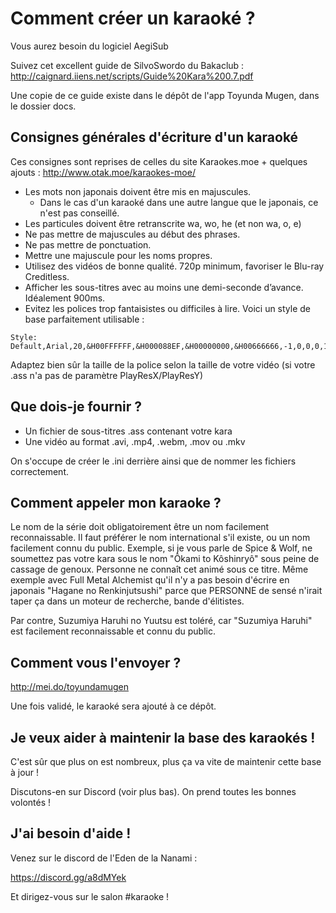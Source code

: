 ﻿# Comment créer un karaoké ? 

Vous aurez besoin du logiciel AegiSub

Suivez cet excellent guide de SilvoSwordo du Bakaclub : http://caignard.iiens.net/scripts/Guide%20Kara%200.7.pdf

Une copie de ce guide existe dans le dépôt de l'app Toyunda Mugen, dans le dossier docs.

## Consignes générales d'écriture d'un karaoké

Ces consignes sont reprises de celles du site Karaokes.moe + quelques ajouts : http://www.otak.moe/karaokes-moe/

- Les mots non japonais doivent être mis en majuscules.
	- Dans le cas d'un karaoké dans une autre langue que le japonais, ce n'est pas conseillé.
- Les particules doivent être retranscrite wa, wo, he (et non wa, o, e)
- Ne pas mettre de majuscules au début des phrases.
- Ne pas mettre de ponctuation.
- Mettre une majuscule pour les noms propres.
- Utilisez des vidéos de bonne qualité. 720p minimum, favoriser le Blu-ray Creditless.
- Afficher les sous-titres avec au moins une demi-seconde d’avance. Idéalement 900ms.
- Evitez les polices trop fantaisistes ou difficiles à lire. Voici un style de base parfaitement utilisable :
```
Style: Default,Arial,20,&H00FFFFFF,&H000088EF,&H00000000,&H00666666,-1,0,0,0,100,100,0,0,1,3,0,8,10,10,10,1
```
Adaptez bien sûr la taille de la police selon la taille de votre vidéo (si votre .ass n'a pas de paramètre PlayResX/PlayResY)

## Que dois-je fournir ?

- Un fichier de sous-titres .ass contenant votre kara
- Une vidéo au format .avi, .mp4, .webm, .mov ou .mkv

On s'occupe de créer le .ini derrière ainsi que de nommer les fichiers correctement.

## Comment appeler mon karaoke ? 

Le nom de la série doit obligatoirement être un nom facilement reconnaissable. Il faut préférer le nom international s'il existe, ou un nom facilement connu du public. Exemple, si je vous parle de Spice & Wolf, ne soumettez pas votre kara sous le nom "Ôkami to Kôshinryô" sous peine de cassage de genoux. Personne ne connaît cet animé sous ce titre. Même exemple avec Full Metal Alchemist qu'il n'y a pas besoin d'écrire en japonais "Hagane no Renkinjutsushi" parce que PERSONNE de sensé n'irait taper ça dans un moteur de recherche, bande d'élitistes.

Par contre, Suzumiya Haruhi no Yuutsu est toléré, car "Suzumiya Haruhi" est facilement reconnaissable et connu du public.

## Comment vous l'envoyer ?

http://mei.do/toyundamugen

Une fois validé, le karaoké sera ajouté à ce dépôt.

## Je veux aider à maintenir la base des karaokés !

C'est sûr que plus on est nombreux, plus ça va vite de maintenir cette base à jour !

Discutons-en sur Discord (voir plus bas). On prend toutes les bonnes volontés !

## J'ai besoin d'aide !

Venez sur le discord de l'Eden de la Nanami : 

https://discord.gg/a8dMYek

Et dirigez-vous sur le salon #karaoke !
